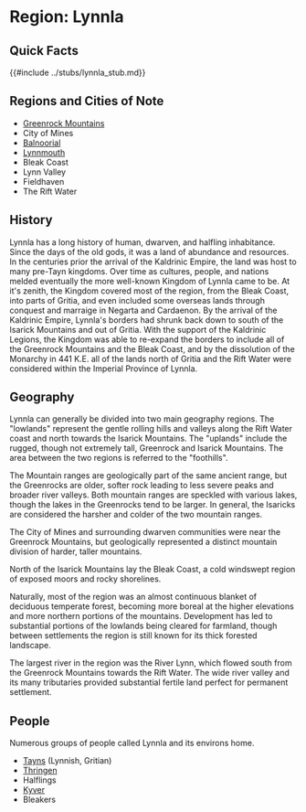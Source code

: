 # Region: Lynnla


## Quick Facts
{{#include ../stubs/lynnla_stub.md}}

## Regions and Cities of Note
- [Greenrock Mountains](2-1d-1-subregion_greenrock.md)
- City of Mines
- [Balnoorial](2-2d-city_Balnoorial.md)
- [Lynnmouth](2-2e-city_Lynnmouth.md)
- Bleak Coast
- Lynn Valley
- Fieldhaven
- The Rift Water

## History
Lynnla has a long history of human, dwarven, and halfling inhabitance. Since the days of the old gods, it was a land of abundance and resources. In the centuries prior the arrival of the Kaldrinic Empire, the land was host to many pre-Tayn kingdoms. Over time as cultures, people, and nations melded eventually the more well-known Kingdom of Lynnla came to be. At it's zenith, the Kingdom covered most of the region, from the Bleak Coast, into parts of Gritia, and even included some overseas lands through conquest and marraige in Negarta and Cardaenon. By the arrival of the Kaldrinic Empire, Lynnla's borders had shrunk back down to south of the Isarick Mountains and out of Gritia. With the support of the Kaldrinic Legions, the Kingdom was able to re-expand the borders to include all of the Greenrock Mountains and the Bleak Coast, and by the dissolution of the Monarchy in 441 K.E. all of the lands north of Gritia and the Rift Water were considered within the Imperial Province of Lynnla.

## Geography
Lynnla can generally be divided into two main geography regions. The "lowlands" represent the gentle rolling hills and valleys along the Rift Water coast and north towards the Isarick Mountains. The "uplands" include the rugged, though not extremely tall, Greenrock and Isarick Mountains. The area between the two regions is referred to the "foothills".

The Mountain ranges are geologically part of the same ancient range, but the Greenrocks are older, softer rock leading to less severe peaks and broader river valleys. Both mountain ranges are speckled with various lakes, though the lakes in the Greenrocks tend to be larger. In general, the Isaricks are considered the harsher and colder of the two mountain ranges.

The City of Mines and surrounding dwarven communities were near the Greenrock Mountains, but geologically represented a distinct mountain division of harder, taller mountains.

North of the Isarick Mountains lay the Bleak Coast, a cold windswept region of exposed moors and rocky shorelines. 

Naturally, most of the region was an almost continuous blanket of deciduous temperate forest, becoming more boreal at the higher elevations and more northern portions of the mountains. Development has led to substantial portions of the lowlands being cleared for farmland, though between settlements the region is still known for its thick forested landscape.

The largest river in the region was the River Lynn, which flowed south from the Greenrock Mountains towards the Rift Water. The wide river valley and its many tributaries provided substantial fertile land perfect for permanent settlement.

## People

Numerous groups of people called Lynnla and its environs home.

- [Tayns](1-1a-culture_Tayn.md) (Lynnish, Gritian)
- [Thringen](1-1d-culture_Thringen.md)
- Halflings
- [Kyver](1-1b-culture_Dwarven.md)
- Bleakers


